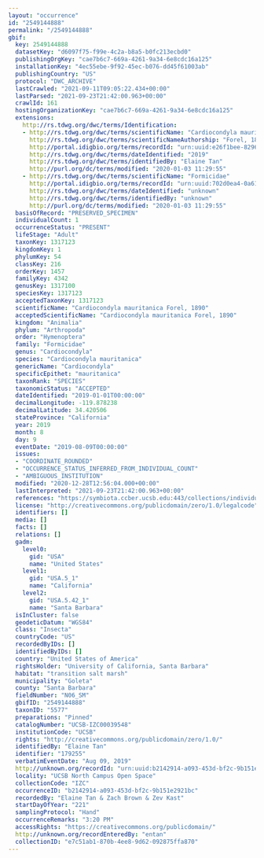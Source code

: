 ```yaml
---
layout: "occurrence"
id: "2549144888"
permalink: "/2549144888"
gbif:
  key: 2549144888
  datasetKey: "d6097f75-f99e-4c2a-b8a5-b0fc213ecbd0"
  publishingOrgKey: "cae7b6c7-669a-4261-9a34-6e8cdc16a125"
  installationKey: "4ec55ebe-9f92-45ec-b076-dd45f61003ab"
  publishingCountry: "US"
  protocol: "DWC_ARCHIVE"
  lastCrawled: "2021-09-11T09:05:22.434+00:00"
  lastParsed: "2021-09-23T21:42:00.963+00:00"
  crawlId: 161
  hostingOrganizationKey: "cae7b6c7-669a-4261-9a34-6e8cdc16a125"
  extensions:
    http://rs.tdwg.org/dwc/terms/Identification:
    - http://rs.tdwg.org/dwc/terms/scientificName: "Cardiocondyla mauritanica"
      http://rs.tdwg.org/dwc/terms/scientificNameAuthorship: "Forel, 1890"
      http://portal.idigbio.org/terms/recordId: "urn:uuid:e26f1bee-8296-4f95-9023-0f909a173cc2"
      http://rs.tdwg.org/dwc/terms/dateIdentified: "2019"
      http://rs.tdwg.org/dwc/terms/identifiedBy: "Elaine Tan"
      http://purl.org/dc/terms/modified: "2020-01-03 11:29:55"
    - http://rs.tdwg.org/dwc/terms/scientificName: "Formicidae"
      http://portal.idigbio.org/terms/recordId: "urn:uuid:702d0ea4-0a61-4de1-8713-129119214549"
      http://rs.tdwg.org/dwc/terms/dateIdentified: "unknown"
      http://rs.tdwg.org/dwc/terms/identifiedBy: "unknown"
      http://purl.org/dc/terms/modified: "2020-01-03 11:29:55"
  basisOfRecord: "PRESERVED_SPECIMEN"
  individualCount: 1
  occurrenceStatus: "PRESENT"
  lifeStage: "Adult"
  taxonKey: 1317123
  kingdomKey: 1
  phylumKey: 54
  classKey: 216
  orderKey: 1457
  familyKey: 4342
  genusKey: 1317100
  speciesKey: 1317123
  acceptedTaxonKey: 1317123
  scientificName: "Cardiocondyla mauritanica Forel, 1890"
  acceptedScientificName: "Cardiocondyla mauritanica Forel, 1890"
  kingdom: "Animalia"
  phylum: "Arthropoda"
  order: "Hymenoptera"
  family: "Formicidae"
  genus: "Cardiocondyla"
  species: "Cardiocondyla mauritanica"
  genericName: "Cardiocondyla"
  specificEpithet: "mauritanica"
  taxonRank: "SPECIES"
  taxonomicStatus: "ACCEPTED"
  dateIdentified: "2019-01-01T00:00:00"
  decimalLongitude: -119.878238
  decimalLatitude: 34.420506
  stateProvince: "California"
  year: 2019
  month: 8
  day: 9
  eventDate: "2019-08-09T00:00:00"
  issues:
  - "COORDINATE_ROUNDED"
  - "OCCURRENCE_STATUS_INFERRED_FROM_INDIVIDUAL_COUNT"
  - "AMBIGUOUS_INSTITUTION"
  modified: "2020-12-28T12:56:04.000+00:00"
  lastInterpreted: "2021-09-23T21:42:00.963+00:00"
  references: "https://symbiota.ccber.ucsb.edu:443/collections/individual/index.php?occid=179255"
  license: "http://creativecommons.org/publicdomain/zero/1.0/legalcode"
  identifiers: []
  media: []
  facts: []
  relations: []
  gadm:
    level0:
      gid: "USA"
      name: "United States"
    level1:
      gid: "USA.5_1"
      name: "California"
    level2:
      gid: "USA.5.42_1"
      name: "Santa Barbara"
  isInCluster: false
  geodeticDatum: "WGS84"
  class: "Insecta"
  countryCode: "US"
  recordedByIDs: []
  identifiedByIDs: []
  country: "United States of America"
  rightsHolder: "University of California, Santa Barbara"
  habitat: "transition salt marsh"
  municipality: "Goleta"
  county: "Santa Barbara"
  fieldNumber: "N06_SM"
  gbifID: "2549144888"
  taxonID: "5577"
  preparations: "Pinned"
  catalogNumber: "UCSB-IZC00039548"
  institutionCode: "UCSB"
  rights: "http://creativecommons.org/publicdomain/zero/1.0/"
  identifiedBy: "Elaine Tan"
  identifier: "179255"
  verbatimEventDate: "Aug 09, 2019"
  http://unknown.org/recordId: "urn:uuid:b2142914-a093-453d-bf2c-9b151e2921bc"
  locality: "UCSB North Campus Open Space"
  collectionCode: "IZC"
  occurrenceID: "b2142914-a093-453d-bf2c-9b151e2921bc"
  recordedBy: "Elaine Tan & Zach Brown & Zev Kast"
  startDayOfYear: "221"
  samplingProtocol: "Hand"
  occurrenceRemarks: "3:20 PM"
  accessRights: "https://creativecommons.org/publicdomain/"
  http://unknown.org/recordEnteredBy: "entan"
  collectionID: "e7c51ab1-870b-4ee8-9d62-092875ffa870"
---
```

